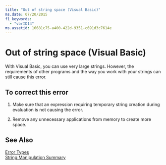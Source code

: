 ```yaml
---
title: "Out of string space (Visual Basic)"
ms.date: 07/20/2015
f1_keywords: 
  - "vbrID14"
ms.assetid: 16681c75-a400-422d-9351-c691d3c7614e
---
```

# Out of string space (Visual Basic)
With Visual Basic, you can use very large strings. However, the requirements of other programs and the way you work with your strings can still cause this error.  
  
## To correct this error  
  
1. Make sure that an expression requiring temporary string creation during evaluation is not causing the error.  
  
2. Remove any unnecessary applications from memory to create more space.  
  
## See Also  
 [Error Types](../../../visual-basic/programming-guide/language-features/error-types.md)  
 [String Manipulation Summary](../../../visual-basic/language-reference/keywords/string-manipulation-summary.md)
